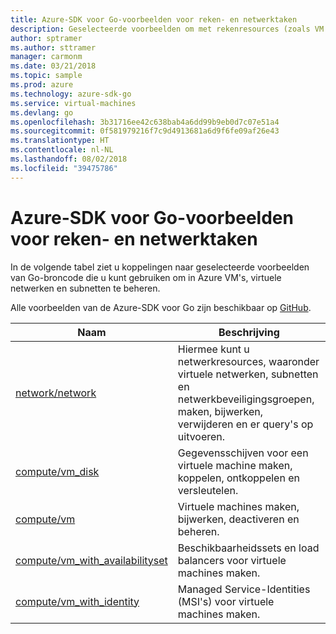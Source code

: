 ```yaml
---
title: Azure-SDK voor Go-voorbeelden voor reken- en netwerktaken
description: Geselecteerde voorbeelden om met rekenresources (zoals VM's) en virtuele netwerken te werken met behulp van de Azure-SDK voor Go.
author: sptramer
ms.author: sttramer
manager: carmonm
ms.date: 03/21/2018
ms.topic: sample
ms.prod: azure
ms.technology: azure-sdk-go
ms.service: virtual-machines
ms.devlang: go
ms.openlocfilehash: 3b31716ee42c638bab4a6dd99b9eb0d7c07e51a4
ms.sourcegitcommit: 0f581979216f7c9d4913681a6d9f6fe09af26e43
ms.translationtype: HT
ms.contentlocale: nl-NL
ms.lasthandoff: 08/02/2018
ms.locfileid: "39475786"
---
```

# <a name="azure-sdk-for-go-samples-for-compute-and-networking"></a>Azure-SDK voor Go-voorbeelden voor reken- en netwerktaken

In de volgende tabel ziet u koppelingen naar geselecteerde voorbeelden van Go-broncode die u kunt gebruiken om in Azure VM's, virtuele netwerken en subnetten te beheren. 

Alle voorbeelden van de Azure-SDK voor Go zijn beschikbaar op [GitHub](https://github.com/Azure-Samples/azure-sdk-for-go-samples).

| Naam | Beschrijving |
|------|-------------|
| [network/network](https://github.com/Azure-Samples/azure-sdk-for-go-samples/blob/master/network/network.go) | Hiermee kunt u netwerkresources, waaronder virtuele netwerken, subnetten en netwerkbeveiligingsgroepen, maken, bijwerken, verwijderen en er query's op uitvoeren. |
| [compute/vm_disk](https://github.com/Azure-Samples/azure-sdk-for-go-samples/blob/master/compute/vm_disk.go) | Gegevensschijven voor een virtuele machine maken, koppelen, ontkoppelen en versleutelen. |
| [compute/vm](https://github.com/Azure-Samples/azure-sdk-for-go-samples/blob/master/compute/vm.go) | Virtuele machines maken, bijwerken, deactiveren en beheren. |
| [compute/vm_with_availabilityset](https://github.com/Azure-Samples/azure-sdk-for-go-samples/blob/master/compute/vm_with_availabilityset.go) | Beschikbaarheidssets en load balancers voor virtuele machines maken. |
| [compute/vm_with_identity](https://github.com/Azure-Samples/azure-sdk-for-go-samples/blob/master/compute/vm_with_identity.go) | Managed Service-Identities (MSI's) voor virtuele machines maken. |
